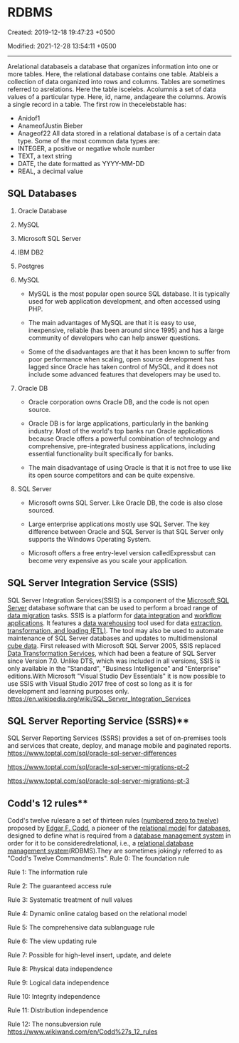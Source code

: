 # RDBMS

Created: 2019-12-18 19:47:23 +0500

Modified: 2021-12-28 13:54:11 +0500

---

Arelational databaseis a database that organizes information into one or more tables. Here, the relational database contains one table.
Atableis a collection of data organized into rows and columns. Tables are sometimes referred to asrelations. Here the table iscelebs.
Acolumnis a set of data values of a particular type. Here, id, name, andageare the columns.
Arowis a single record in a table. The first row in thecelebstable has:

- Anidof1
- AnameofJustin Bieber
- Anageof22
All data stored in a relational database is of a certain data type. Some of the most common data types are:
- INTEGER, a positive or negative whole number
- TEXT, a text string
- DATE, the date formatted as YYYY-MM-DD
- REAL, a decimal value

## SQL Databases

1. Oracle Database

2. MySQL

3. Microsoft SQL Server

4. IBM DB2

5. Postgres
1. MySQL

   - MySQL is the most popular open source SQL database. It is typically used for web application development, and often accessed using PHP.

   - The main advantages of MySQL are that it is easy to use, inexpensive, reliable (has been around since 1995) and has a large community of developers who can help answer questions.

   - Some of the disadvantages are that it has been known to suffer from poor performance when scaling, open source development has lagged since Oracle has taken control of MySQL, and it does not include some advanced features that developers may be used to.
2. Oracle DB

   - Oracle corporation owns Oracle DB, and the code is not open source.

   - Oracle DB is for large applications, particularly in the banking industry. Most of the world's top banks run Oracle applications because Oracle offers a powerful combination of technology and comprehensive, pre-integrated business applications, including essential functionality built specifically for banks.

   - The main disadvantage of using Oracle is that it is not free to use like its open source competitors and can be quite expensive.
3. SQL Server

   - Microsoft owns SQL Server. Like Oracle DB, the code is also close sourced.

   - Large enterprise applications mostly use SQL Server. The key difference between Oracle and SQL Server is that SQL Server only supports the Windows Operating System.

   - Microsoft offers a free entry-level version calledExpressbut can become very expensive as you scale your application.

## SQL Server Integration Service (SSIS)

SQL Server Integration Services(SSIS) is a component of the [Microsoft SQL Server](https://en.wikipedia.org/wiki/Microsoft_SQL_Server) database software that can be used to perform a broad range of [data migration](https://en.wikipedia.org/wiki/Data_migration) tasks.
SSIS is a platform for [data integration](https://en.wikipedia.org/wiki/Data_integration) and [workflow applications](https://en.wikipedia.org/wiki/Workflow_application). It features a [data warehousing](https://en.wikipedia.org/wiki/Data_warehouse) tool used for data [extraction, transformation, and loading (ETL)](https://en.wikipedia.org/wiki/Extract,_transform,_load). The tool may also be used to automate maintenance of SQL Server databases and updates to multidimensional [cube data](https://en.wikipedia.org/wiki/OLAP_cube).
First released with Microsoft SQL Server 2005, SSIS replaced [Data Transformation Services](https://en.wikipedia.org/wiki/Data_Transformation_Services), which had been a feature of SQL Server since Version 7.0. Unlike DTS, which was included in all versions, SSIS is only available in the "Standard", "Business Intelligence" and "Enterprise" editions.With Microsoft "Visual Studio Dev Essentials" it is now possible to use SSIS with Visual Studio 2017 free of cost so long as it is for development and learning purposes only.
<https://en.wikipedia.org/wiki/SQL_Server_Integration_Services>

## SQL Server Reporting Service (SSRS)**

SQL Server Reporting Services (SSRS) provides a set of on-premises tools and services that create, deploy, and manage mobile and paginated reports.
<https://www.toptal.com/sql/oracle-sql-server-differences>

<https://www.toptal.com/sql/oracle-sql-server-migrations-pt-2>

<https://www.toptal.com/sql/oracle-sql-server-migrations-pt-3>

## Codd's 12 rules**

Codd's twelve rulesare a set of thirteen rules ([numbered zero to twelve](https://www.wikiwand.com/en/Zero-based_numbering)) proposed by [Edgar F. Codd](https://www.wikiwand.com/en/Edgar_F._Codd), a pioneer of the [relational model](https://www.wikiwand.com/en/Relational_model) for [databases](https://www.wikiwand.com/en/Database), designed to define what is required from a [database management system](https://www.wikiwand.com/en/Database_management_system) in order for it to be consideredrelational, i.e., a [relational database management system](https://www.wikiwand.com/en/Relational_database_management_system)(RDBMS).They are sometimes jokingly referred to as "Codd's Twelve Commandments".
Rule 0: The foundation rule

Rule 1: The information rule

Rule 2: The guaranteed access rule

Rule 3: Systematic treatment of null values

Rule 4: Dynamic online catalog based on the relational model

Rule 5: The comprehensive data sublanguage rule

Rule 6: The view updating rule

Rule 7: Possible for high-level insert, update, and delete

Rule 8: Physical data independence

Rule 9: Logical data independence

Rule 10: Integrity independence

Rule 11: Distribution independence

Rule 12: The nonsubversion rule
<https://www.wikiwand.com/en/Codd%27s_12_rules>
